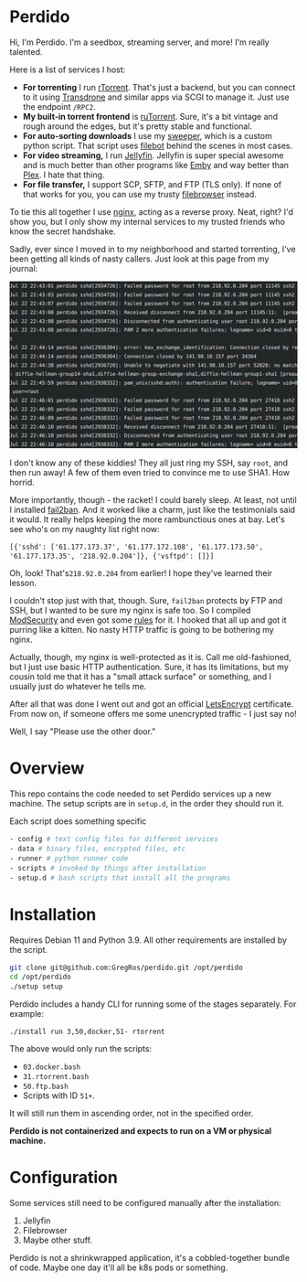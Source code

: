 # Perdido

Hi, I'm Perdido. I'm a seedbox, streaming server, and more! I'm really talented.

Here is a list of services I host:

* **For torrenting** I run [rTorrent](https://github.com/rakshasa/rtorrent). That's just a backend, but you can connect to it using [Transdrone](https://play.google.com/store/apps/details?id=org.transdroid.lite&hl=en&gl=US) and similar apps via SCGI to manage it. Just use the endpoint `/RPC2`. 
* **My built-in torrent frontend** is [ruTorrent](https://github.com/Novik/ruTorrent). Sure, it's a bit vintage and rough around the edges, but it's pretty stable and functional. 
* **For auto-sorting downloads** I use my [sweeper](https://github.com/GregRos/sweeper), which is a custom python script. That script uses [filebot](https://www.filebot.net/) behind the scenes in most cases.
* **For video streaming,** I run [Jellyfin](https://github.com/jellyfin/jellyfin). Jellyfin is super special awesome and is much better than other programs like [Emby](https://emby.media/) and way better than [Plex](https://www.plex.tv/). I hate that thing.
* **For file transfer,** I support SCP, SFTP, and FTP (TLS only). If none of that works for you, you can use my trusty [filebrowser](https://filebrowser.org/) instead.

To tie this all together I use [nginx](https://nginx.org/), acting as a reverse proxy. Neat, right? I'd show you, but I only show my internal services to my trusted friends who know the secret handshake.

Sadly, ever since I moved in to my neighborhood and started torrenting, I've been getting all kinds of nasty callers. Just look at this page from my journal:

![a log containing multiple failed login attempts](docs/unpleasant-callers.png)

I don't know any of these kiddies! They all just ring my SSH, say `root`, and then run away! A few of them even tried to convince me to use SHA1. How horrid.

More importantly, though - the racket! I could barely sleep. At least, not until I installed [fail2ban](https://www.fail2ban.org/wiki/index.php/Main_Page). And it worked like a charm, just like the testimonials said it would. It really helps keeping the more rambunctious ones at bay. Let's see who's on my naughty list right now:

```
[{'sshd': ['61.177.173.37', '61.177.172.108', '61.177.173.50', '61.177.173.35', '218.92.0.204']}, {'vsftpd': []}]
```

Oh, look! That's`218.92.0.204` from earlier! I hope they've learned their lesson.

I couldn't stop just with that, though. Sure, `fail2ban` protects by FTP and SSH, but I wanted to be sure my nginx is safe too. So I compiled [ModSecurity](https://github.com/SpiderLabs/ModSecurity) and even got some [rules](https://owasp.org/www-project-modsecurity-core-rule-set/) for it. I hooked that all up and got it purring like a kitten. No nasty HTTP traffic is going to be bothering my nginx.

Actually, though, my nginx is well-protected as it is. Call me old-fashioned, but I just use basic HTTP authentication. Sure, it has its limitations, but my cousin told me that it has a "small attack surface" or something, and I usually just do whatever he tells me.

After all that was done I went out and got an official [LetsEncrypt](https://letsencrypt.org/) certificate. From now on, if someone offers me some unencrypted traffic - I just say no! 

Well, I say "Please use the other door."

# Overview

This repo contains the code needed to set Perdido services up a new machine. The setup scripts are in `setup.d`, in the order they should run it.

Each script does something specific

```bash
- config # text config files for different services
- data # binary files, encrypted files, etc
- runner # python runner code
- scripts # invoked by things after installation
- setup.d # bash scripts that install all the programs
```

# Installation

Requires Debian 11 and Python 3.9. All other requirements are installed by the script.

```bash
git clone git@github.com:GregRos/perdido.git /opt/perdido
cd /opt/perdido
./setup setup
```

Perdido includes a handy CLI for running some of the stages separately. For example:

```
./install run 3,50,docker,51- rtorrent
```

The above would only run the scripts:

* `03.docker.bash`
* `31.rtorrent.bash`
* `50.ftp.bash`
* Scripts with ID `51+`.

It will still run them in ascending order, not in the specified order.

**Perdido is not containerized and expects to run on a VM or physical machine.**

# Configuration

Some services still need to be configured manually after the installation:

1. Jellyfin
2. Filebrowser
3. Maybe other stuff.

Perdido is not a shrinkwrapped application, it's a cobbled-together bundle of code. Maybe one day it'll all be k8s pods or something.



